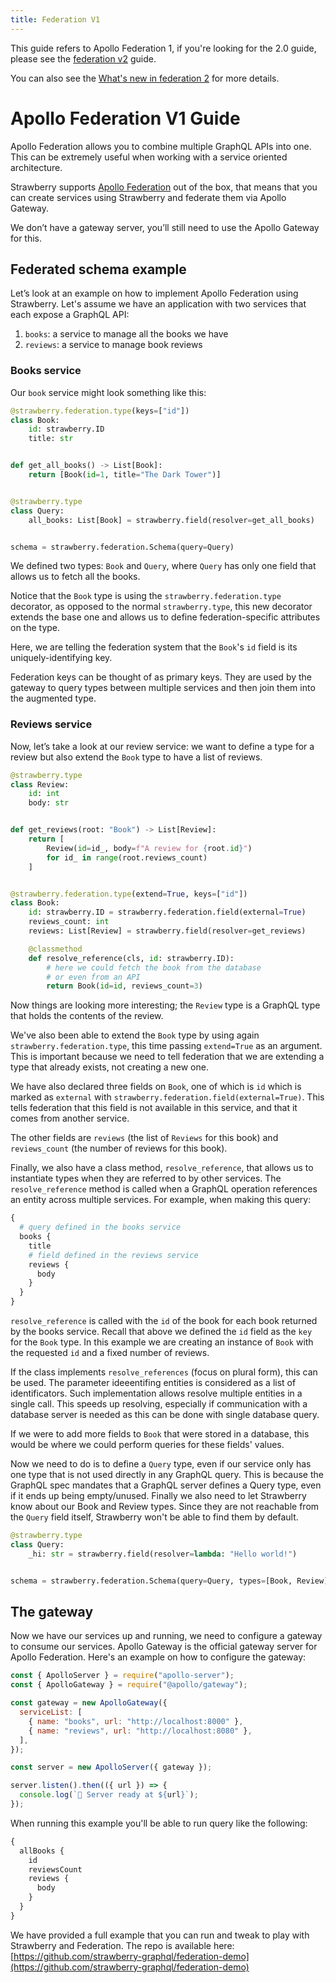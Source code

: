 ```yaml
---
title: Federation V1
---
```


<Warning>

This guide refers to Apollo Federation 1, if you're looking for the 2.0 guide,
please see the [federation v2](federation.md) guide.

You can also see the
[What's new in federation 2](https://www.apollographql.com/docs/federation/federation-2/new-in-federation-2/)
for more details.

</Warning>

# Apollo Federation V1 Guide

Apollo Federation allows you to combine multiple GraphQL APIs into one. This can
be extremely useful when working with a service oriented architecture.

Strawberry supports
[Apollo Federation](https://www.apollographql.com/docs/federation) out of the
box, that means that you can create services using Strawberry and federate them
via Apollo Gateway.

<Note>

We don’t have a gateway server, you’ll still need to use the Apollo Gateway for
this.

</Note>

## Federated schema example

Let’s look at an example on how to implement Apollo Federation using Strawberry.
Let's assume we have an application with two services that each expose a GraphQL
API:

1. `books`: a service to manage all the books we have
2. `reviews`: a service to manage book reviews

### Books service

Our `book` service might look something like this:

```python
@strawberry.federation.type(keys=["id"])
class Book:
    id: strawberry.ID
    title: str


def get_all_books() -> List[Book]:
    return [Book(id=1, title="The Dark Tower")]


@strawberry.type
class Query:
    all_books: List[Book] = strawberry.field(resolver=get_all_books)


schema = strawberry.federation.Schema(query=Query)
```

We defined two types: `Book` and `Query`, where `Query` has only one field that
allows us to fetch all the books.

Notice that the `Book` type is using the `strawberry.federation.type` decorator,
as opposed to the normal `strawberry.type`, this new decorator extends the base
one and allows us to define federation-specific attributes on the type.

Here, we are telling the federation system that the `Book`'s `id` field is its
uniquely-identifying key.

<Note>

Federation keys can be thought of as primary keys. They are used by the gateway
to query types between multiple services and then join them into the augmented
type.

</Note>

### Reviews service

Now, let’s take a look at our review service: we want to define a type for a
review but also extend the `Book` type to have a list of reviews.

```python
@strawberry.type
class Review:
    id: int
    body: str


def get_reviews(root: "Book") -> List[Review]:
    return [
        Review(id=id_, body=f"A review for {root.id}")
        for id_ in range(root.reviews_count)
    ]


@strawberry.federation.type(extend=True, keys=["id"])
class Book:
    id: strawberry.ID = strawberry.federation.field(external=True)
    reviews_count: int
    reviews: List[Review] = strawberry.field(resolver=get_reviews)

    @classmethod
    def resolve_reference(cls, id: strawberry.ID):
        # here we could fetch the book from the database
        # or even from an API
        return Book(id=id, reviews_count=3)
```

Now things are looking more interesting; the `Review` type is a GraphQL type
that holds the contents of the review.

We've also been able to extend the `Book` type by using again
`strawberry.federation.type`, this time passing `extend=True` as an argument.
This is important because we need to tell federation that we are extending a
type that already exists, not creating a new one.

We have also declared three fields on `Book`, one of which is `id` which is
marked as `external` with `strawberry.federation.field(external=True)`. This
tells federation that this field is not available in this service, and that it
comes from another service.

The other fields are `reviews` (the list of `Reviews` for this book) and
`reviews_count` (the number of reviews for this book).

Finally, we also have a class method, `resolve_reference`, that allows us to
instantiate types when they are referred to by other services. The
`resolve_reference` method is called when a GraphQL operation references an
entity across multiple services. For example, when making this query:

```graphql
{
  # query defined in the books service
  books {
    title
    # field defined in the reviews service
    reviews {
      body
    }
  }
}
```

`resolve_reference` is called with the `id` of the book for each book returned
by the books service. Recall that above we defined the `id` field as the `key`
for the `Book` type. In this example we are creating an instance of `Book` with
the requested `id` and a fixed number of reviews.

<Note>

If the class implements `resolve_references` (focus on plural form), this can be used.
The parameter ideeentifing entities is considered as a list of identificators. Such
implementation allows resolve multiple entities in a single call. This speeds up
resolving, especially if communication with a database server is needed as this can
be done with single database query.

</Note>

If we were to add more fields to `Book` that were stored in a database, this
would be where we could perform queries for these fields' values.

Now we need to do is to define a `Query` type, even if our service only has one
type that is not used directly in any GraphQL query. This is because the GraphQL
spec mandates that a GraphQL server defines a Query type, even if it ends up
being empty/unused. Finally we also need to let Strawberry know about our Book
and Review types. Since they are not reachable from the `Query` field itself,
Strawberry won't be able to find them by default.

```python
@strawberry.type
class Query:
    _hi: str = strawberry.field(resolver=lambda: "Hello world!")


schema = strawberry.federation.Schema(query=Query, types=[Book, Review])
```

## The gateway

Now we have our services up and running, we need to configure a gateway to
consume our services. Apollo Gateway is the official gateway server for Apollo
Federation. Here's an example on how to configure the gateway:

```js
const { ApolloServer } = require("apollo-server");
const { ApolloGateway } = require("@apollo/gateway");

const gateway = new ApolloGateway({
  serviceList: [
    { name: "books", url: "http://localhost:8000" },
    { name: "reviews", url: "http://localhost:8080" },
  ],
});

const server = new ApolloServer({ gateway });

server.listen().then(({ url }) => {
  console.log(`🚀 Server ready at ${url}`);
});
```

When running this example you'll be able to run query like the following:

```graphql
{
  allBooks {
    id
    reviewsCount
    reviews {
      body
    }
  }
}
```

We have provided a full example that you can run and tweak to play with
Strawberry and Federation. The repo is available here:
[https://github.com/strawberry-graphql/federation-demo](https://github.com/strawberry-graphql/federation-demo)
